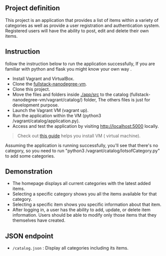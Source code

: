 ## Project definition 

This project is an application that provides a list of items within a variety of categories as well as provide a user registration and authentication system. Registered users will have the ability to post, edit and delete their own items.

## Instruction

follow the instruction below to run the application successfully, If you are familiar with python and flask you might know your own way .


- Install Vagrant and VirtualBox.
- Clone the [fullstack-nanodegree-vm](https://github.com/udacity/fullstack-nanodegree-vm).
- Clone this project.
- Move the files and folders inside [./app/src](/app/src) to the catalog (fullstack-nanodegree-vm/vagrant/catalog/) folder, The others files is just for development purpose.
- Launch the Vagrant VM (vagrant up).
- Run the application within the VM (python3 /vagrant/catalog/application.py).
- Access and test the application by visiting [http://localhost:5000](http://localhost:5000) locally.

> Check out [this guide](README__prepare-software.md) helps you install VM ( virtual machine).


Assuming the application is running successfully, you'll see that there's no category, so you need to run "python3 /vagrant/catalog/lotsofCategory.py" to add some categories.

## Demonstration

- The homepage displays all current categories with the latest added items.
- Selecting a specific category shows you all the items available for that category.
- Selecting a specific item shows you specific information about that item.
- After logging in, a user has the ability to add, update, or delete item information. Users should be able to modify only those items that they themselves have created.


## JSON endpoint 

- ```/catalog.json``` : Display all categories including its items.

